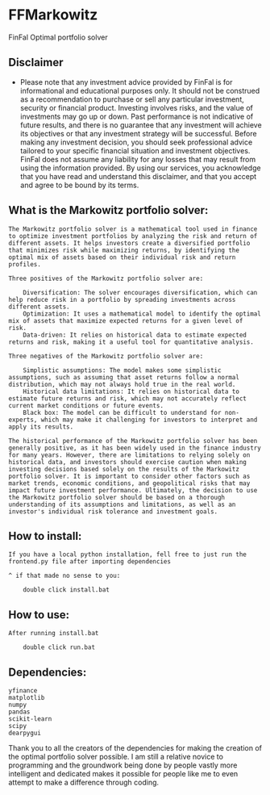 # FFMarkowitz
FinFal Optimal portfolio solver

## Disclaimer
*   Please note that any investment advice provided by FinFal is for informational and educational purposes only. It should not be construed as a recommendation to purchase or sell any particular investment, security or financial product. Investing involves risks, and the value of investments may go up or down. Past performance is not indicative of future results, and there is no guarantee that any investment will achieve its objectives or that any investment strategy will be successful. Before making any investment decision, you should seek professional advice tailored to your specific financial situation and investment objectives. FinFal does not assume any liability for any losses that may result from using the information provided. By using our services, you acknowledge that you have read and understand this disclaimer, and that you accept and agree to be bound by its terms.

## What is the Markowitz portfolio solver:

    The Markowitz portfolio solver is a mathematical tool used in finance to optimize investment portfolios by analyzing the risk and return of different assets. It helps investors create a diversified portfolio that minimizes risk while maximizing returns, by identifying the optimal mix of assets based on their individual risk and return profiles.

    Three positives of the Markowitz portfolio solver are:

        Diversification: The solver encourages diversification, which can help reduce risk in a portfolio by spreading investments across different assets.
        Optimization: It uses a mathematical model to identify the optimal mix of assets that maximize expected returns for a given level of risk.
        Data-driven: It relies on historical data to estimate expected returns and risk, making it a useful tool for quantitative analysis.

    Three negatives of the Markowitz portfolio solver are:

        Simplistic assumptions: The model makes some simplistic assumptions, such as assuming that asset returns follow a normal distribution, which may not always hold true in the real world.
        Historical data limitations: It relies on historical data to estimate future returns and risk, which may not accurately reflect current market conditions or future events.
        Black box: The model can be difficult to understand for non-experts, which may make it challenging for investors to interpret and apply its results.

    The historical performance of the Markowitz portfolio solver has been generally positive, as it has been widely used in the finance industry for many years. However, there are limitations to relying solely on historical data, and investors should exercise caution when making investing decisions based solely on the results of the Markowitz portfolio solver. It is important to consider other factors such as market trends, economic conditions, and geopolitical risks that may impact future investment performance. Ultimately, the decision to use the Markowitz portfolio solver should be based on a thorough understanding of its assumptions and limitations, as well as an investor's individual risk tolerance and investment goals.

## How to install:
    If you have a local python installation, fell free to just run the frontend.py file after importing dependencies

    ^ if that made no sense to you:

        double click install.bat

## How to use:
    After running install.bat

        double click run.bat

## Dependencies:
    yfinance
    matplotlib
    numpy
    pandas
    scikit-learn
    scipy
    dearpygui

Thank you to all the creators of the dependencies for making the creation of the optimal portfolio solver possible. I am still a relative novice to programming and the groundwork being done by people vastly more intelligent and dedicated makes it possible for people like me to even attempt to make a difference through coding. 